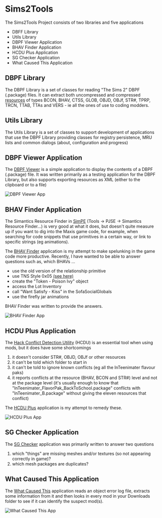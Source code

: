 # Sims2Tools
The Sims2Tools Project consists of two libraries and five applications
* DBFF Library
* Utils Library
* DBPF Viewer Application
* BHAV Finder Application
* HCDU Plus Application
* SG Checker Application
* What Caused This Application

## DBPF Library
The DBPF Library is a set of classes for reading "The Sims 2" DBPF (.package) files.  It can extract both uncompressed and compressed [resources](https://modthesims.info/wiki.php?title=List_of_Sims_2_Formats_by_Name) of types BCON, BHAV, CTSS, GLOB, OBJD, OBJf, STR#, TPRP, TRCN, TTAB, TTAs and VERS - ie all the ones of use to coding modders.

## Utils Library
The Utils Library is a set of classes to support development of applications that use the DBPF Library providing classes for registry persistence, MRU lists and common dialogs (about, configuration and progress)

## DBPF Viewer Application
The [DBPF Viewer](https://www.picknmixmods.com/Sims2/Notes/DbpfViewer/DbpfViewer.html) is a simple application to display the contents of a DBPF (.package) file.  It was written primarily as a testing application for the DBPF Library, but also supports exporting resources as XML (either to the clipboard or to a file)

![DBPF Viewer App](https://www.picknmixmods.com/Sims2/Notes/DbpfViewer/DbpfViewer01.jpg)

## BHAV Finder Application
The Simantics Resource Finder in [SimPE](https://modthesims.info/showthread.php?t=630456) (Tools -> PJSE -> Simantics Resource Finder...) is very good at what it does, but doesn't quite measure up if you want to dig into the Maxis game code, for example, when searching for code snippets that use primitives in a certain way, or link to specific strings (eg animations).

The [BHAV Finder](https://www.picknmixmods.com/Sims2/Notes/BhavFinder/BhavFinder.html) application is my attempt to make spelunking in the game code more productive.  Recently, I have wanted to be able to answer questions such as, which BHAVs ...
* use the old version of the relationship primitive
* use TNS Style 0x05 [(see here)](https://www.picknmixmods.com/Sims2/Notes/TnsStyle5/TnsStyle5.html)
* create the "Token - Poison Ivy" object
* access the Lot Inventory
* call "Want Satisfy - Kiss" in the SofaSocialGlobals
* use the firefly jar animations

BHAV Finder was written to provide the answers.

![BHAV Finder App](https://www.picknmixmods.com/Sims2/Notes/BhavFinder/Answer3_1.jpg)

## HCDU Plus Application
The [Hack Conflict Detection Utility](http://www.leefish.nl/mybb/showthread.php?tid=2063) (HCDU) is an essential tool when using mods, but it does have some shortcomings
1. it doesn't consider STR#, OBJD, OBJf or other resources
1. it can't be told which folder to start in
1. it can't be told to ignore known conflicts (eg all the InTeenimater flavour paks)
1. it reports conflicts at the resource (BHAV, BCON and STR#) level and not at the package level (it's usually enough to know that "InTeenimater_FlavorPak_BackToSchool.package" conflicts with "InTeenimater_B.package" without giving the eleven resources that conflict)
	  
The [HCDU Plus](https://www.picknmixmods.com/Sims2/Notes/HcduPlus/HcduPlus.html) application is my attempt to remedy these.

![HCDU Plus App](https://www.picknmixmods.com/Sims2/Notes/HcduPlus/HcduPlus01.jpg)

## SG Checker Application
The [SG Checker](https://www.picknmixmods.com/Sims2/Notes/SgChecker/SgChecker.html) application was primarily written to answer two questions
1. which "things" are missing meshes and/or textures (so not appearing correctly in game)?
1. which mesh packages are duplicates?

## What Caused This Application
The [What Caused This](https://www.picknmixmods.com/Sims2/Notes/WhatCausedThis/WhatCausedThis.html) application reads an object error log file, extracts some information from it and then looks in every mod in your Downloads folder to see if it can identify the suspect mod(s).

![What Caused This App](https://www.picknmixmods.com/Sims2/Notes/WhatCausedThis/WhatCausedThis07.jpg)
